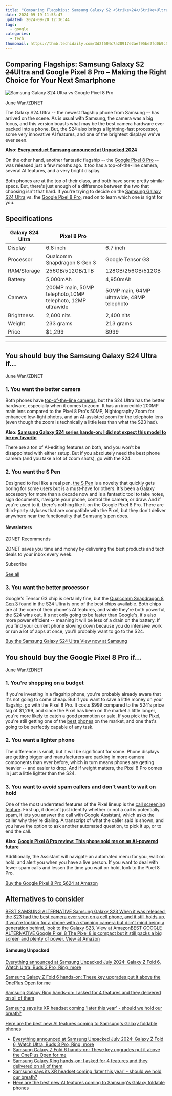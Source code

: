 ```yaml
---
title: "Comparing Flagships: Samsung Galaxy S2 <Strike>24</Strike>Ultra and Google Pixel 8 Pro – Making the Right Choice for Your Next Smartphone"
date: 2024-09-19 11:53:47
updated: 2024-09-20 12:36:44
tags:
  - google
categories:
  - tech
thumbnail: https://thmb.techidaily.com/3d2f504c7a28917e2aef95be2fd0b9c5130c134ee668702387fa9476707bc049.jpg
---
```


## Comparing Flagships: Samsung Galaxy S2 <Strike>24</Strike>Ultra and Google Pixel 8 Pro – Making the Right Choice for Your Next Smartphone

![Samsung Galaxy S24 Ultra vs Google Pixel 8 Pro](https://www.zdnet.com/a/img/resize/95e0ea06d50c6a114c71ed10a74fd0d44214f983/2024/01/17/188327f9-b283-4c5a-a5b1-4a9fda6b3ef2/samsung-galaxy-s24-ultra-vs-google-pixel-8-pro.jpg?auto=webp&width=1280)

June Wan/ZDNET

The Galaxy S24 Ultra -- the newest flagship phone from Samsung -- has arrived on the scene. As is usual with Samsung, the camera was a big focus, and this version boasts what may be the best camera hardware ever packed into a phone. But, the S24 also brings a lightning-fast processor, some very innovative AI features, and one of the brightest displays we've ever seen. 

**Also: [Every product Samsung announced at Unpacked 2024](https://www.zdnet.com/article/every-samsung-product-announced-at-unpacked-2024-galaxy-ai-s24-ultra-more/)**

On the other hand, another fantastic flagship -- the [Google Pixel 8 Pro](https://www.zdnet.com/article/google-pixel-8-pro-review/) \-- was released just a few months ago. It too has a top-of-the-line camera, several AI features, and a very bright display. 

Both phones are at the top of their class, and both have some pretty similar specs. But, there's just enough of a difference between the two that choosing isn't that hard. If you're trying to decide on the [Samsung Galaxy S24 Ultra](https://shop-links.co/link/?url=https%3A%2F%2Fwww.samsung.com%2Fus%2Fsmartphones%2Fthe-next-galaxy%2Freserve%2F&publisher_slug=itechdaily19598&exclusive=1) vs. the [Google Pixel 8 Pro](https://buy.geni.us/Proxy.ashx?TSID=368250&GR%5FURL=https%3A%2F%2Fwww.amazon.com%2FGoogle-Pixel-Pro-Smartphone-Telephoto%2Fdp%2FB0CGTJ12Z9%2Fref%3Dsr%5F1%5F1%5Fsspa%3Fcrid%3D3G0FL5B1A71UI%26keywords%3Dpixel%2B8%2Bpro%26qid%3D1705513567%26sprefix%3Dpixel%2B8%2Bpr%2Caps%2C82%26sr%3D8-1-spons%26sp%5Fcsd%3Dd2lkZ2V0TmFtZT1zcF9hdGY%26th%3D1%26tag%3Dzd-buy-button-20%26ascsubtag%3D%5F%5FCOM%5FCLICK%5FID%5F%5F%7C30452e2c-b6f4-4e85-bb6d-469496cb18c7%7Cdtp&dtb=1), read on to learn which one is right for you. 

##  Specifications 

| **Galaxy S24 Ultra** | **Pixel 8 Pro**                                           |                                           |
| -------------------- | --------------------------------------------------------- | ----------------------------------------- |
| Display              | 6.8 inch                                                  | 6.7 inch                                  |
| Processor            | Qualcomm Snapdragon 8 Gen 3                               | Google Tensor G3                          |
| RAM/Storage          | 256GB/512GB/1TB                                           | 128GB/256GB/512GB                         |
| Battery              | 5,000mAh                                                  | 4,950mAh                                  |
| Camera               | 200MP main, 50MP telephoto,10MP telephoto, 12MP ultrawide | 50MP main, 64MP ultrawide, 48MP telephoto |
| Brightness           | 2,600 nits                                                | 2,400 nits                                |
| Weight               | 233 grams                                                 | 213 grams                                 |
| Price                | $1,299                                                    | $999                                      |

---

##  You should buy the Samsung Galaxy S24 Ultra if...  

June Wan/ZDNET

###  1\. You want the better camera 

Both phones have [top-of-the-line cameras](https://www.zdnet.com/article/best-camera-phone/), but the S24 Ultra has the better hardware, especially when it comes to zoom. It has an incredible 200MP main lens compared to the Pixel 8 Pro's 50MP, Nightography Zoom for enhanced low-light photos, and an AI-assisted zoom for the telephoto lens (even though the zoom is technically a little less than what the S23 had). 

**Also: [Samsung Galaxy S24 series hands-on: I did not expect this model to be my favorite](https://www.zdnet.com/article/samsung-galaxy-s24-series-hands-on-i-did-not-expect-this-model-to-be-my-favorite/)**

There are a ton of AI-editing features on both, and you won't be disappointed with either setup. But if you absolutely need the best phone camera (and you take a lot of zoom shots), go with the S24\. 

###  2\. You want the S Pen 

Designed to feel like a real pen, [the S Pen](https://www.zdnet.com/article/how-to-use-your-galaxy-s-pen-like-a-magic-wand-and-2-other-tricks-you-need-to-know/) is a novelty that quickly gets boring for some users but is a must-have for others. It's been a Galaxy accessory for more than a decade now and is a fantastic tool to take notes, sign documents, navigate your phone, control the camera, or draw. And if you're used to it, there's nothing like it on the Google Pixel 8 Pro. There are third-party styluses that are compatible with the Pixel, but they don't deliver anywhere near the functionality that Samsung's pen does. 

#### Newsletters

ZDNET Recommends

ZDNET saves you time and money by delivering the best products and tech deals to your inbox every week.

 Subscribe

[See all](https://www.zdnet.com/newsletters/)

###  3\. You want the better processor 

Google's Tensor G3 chip is certainly fine, but the [Qualcomm Snapdragon 8 Gen 3](https://www.zdnet.com/article/qualcomms-new-snapdragon-8-gen-3-mobile-chip-brings-generative-ai-to-smartphones/#:~:text=Qualcomm%20has%20announced%20the%20Snapdragon,with%20generative%20AI%20in%20mind.%22) found in the S24 Ultra is one of the best chips available. Both chips are at the core of their phone's AI features, and while they're both powerful, the S24 wins out. It's not only going to be faster than Google's, it's also more power efficient -- meaning it will be less of a drain on the battery. If you find your current phone slowing down because you do intensive work or run a lot of apps at once, you'll probably want to go to the S24\. 

[Buy the Samsung Galaxy S24 Ultra View now at Samsung](https://shop-links.co/link/?exclusive=1&publisher_slug=itechdaily19598&url=https%3A%2F%2Fclick.linksynergy.com%2Fdeeplink%3Fid%3DIokOf8qagZo%26mid%3D47773%26u1%3Dzd-%255F%255FCOM%255FCLICK%255FID%255F%255F-dtp%26murl%3Dhttps%253A%252F%252Fwww.samsung.com%252Fus%252Fsmartphones%252Fthe-next-galaxy%252Freserve%252F)

##  You should buy the Google Pixel 8 Pro if... 

June Wan/ZDNET

###  1\. You're shopping on a budget

If you're investing in a flagship phone, you're probably already aware that it's not going to come cheap. But if you want to save a little money on your flagship, go with the Pixel 8 Pro. It costs $999 compared to the S24's price tag of $1,299, and since the Pixel has been on the market a little longer, you're more likely to catch a good promotion or sale. If you pick the Pixel, you're still getting one of the [best phones](https://www.zdnet.com/article/best-phone/) on the market, and one that's going to be perfectly capable of any task. 

###  2\. You want a lighter phone 

The difference is small, but it will be significant for some. Phone displays are getting bigger and manufacturers are packing in more camera components than ever before, which in turn means phones are getting heavier -- and easier to drop. And if weight matters, the Pixel 8 Pro comes in just a little lighter than the S24\. 

###  3\. You want to avoid spam callers and don't want to wait on hold 

One of the most underrated features of the Pixel lineup is the [call screening feature](https://www.zdnet.com/article/how-to-configure-your-pixel-phone-to-automatically-decline-robocalls/). First up, it doesn't just identify whether or not a call is potentially spam, it lets you answer the call with Google Assistant, which asks the caller why they're dialing. A transcript of what the caller said is shown, and you have the option to ask another automated question, to pick it up, or to end the call. 

**Also: [Google Pixel 8 Pro review: This phone sold me on an AI-powered future](https://www.zdnet.com/article/google-pixel-8-pro-review/)**

Additionally, the Assistant will navigate an automated menu for you, wait on hold, and alert you when you have a live person. If you want to deal with fewer spam calls and lessen the time you wait on hold, look to the Pixel 8 Pro. 

[Buy the Google Pixel 8 Pro $624 at Amazon](https://buy.geni.us/Proxy.ashx?TSID=368250&GR%5FURL=https%3A%2F%2Fwww.amazon.com%2Fdp%2FB0CGTJ12Z9%2Fref%3Dasc%5Fdf%5FB0CGTJ12Z91726311600000%3Fcreative%3D395261%26creativeASIN%3DB0CGTJ12Z9%26linkCode%3Dasn%26tag%3Dzd-buy-button-20%26ascsubtag%3D%5F%5FCOM%5FCLICK%5FID%5F%5F%7C30452e2c-b6f4-4e85-bb6d-469496cb18c7%7Cdtp&dtb=1)

## Alternatives to consider

[BEST SAMSUNG ALTERNATIVE Samsung Galaxy S23 When it was released, the S23 had the best camera ever seen on a cell phone, and it still holds up. If you're looking for a phone with a stunning camera but don't mind being a generation behind, look to the Galaxy S23. View at Amazon](https://buy.geni.us/Proxy.ashx?TSID=368250&GR%5FURL=https%3A%2F%2Fwww.amazon.com%2Fdp%2FB0BLP2PY6N%2F%3Ftag%3Dzd-buy-button-20%26ascsubtag%3D%5F%5FCOM%5FCLICK%5FID%5F%5F%7C30452e2c-b6f4-4e85-bb6d-469496cb18c7%7Cdtp&dtb=1)[BEST GOOGLE ALTERNATIVE Google Pixel 8 The Pixel 8 is compact but it still packs a big screen and plenty of power. View at Amazon](https://buy.geni.us/Proxy.ashx?TSID=368250&GR%5FURL=https%3A%2F%2Fwww.amazon.com%2Fdp%2FB0CGTD5KVT%3Ftag%3Dzd-buy-button-20%26ascsubtag%3D%5F%5FCOM%5FCLICK%5FID%5F%5F%7C30452e2c-b6f4-4e85-bb6d-469496cb18c7%7Cdtp&dtb=1)

#### Samsung Unpacked

[Everything announced at Samsung Unpacked July 2024: Galaxy Z Fold 6, Watch Ultra, Buds 3 Pro, Ring, more](https://www.zdnet.com/article/what-you-missed-at-samsung-unpacked-july-2024-galaxy-z-fold-6-watch-ultra-ring-ai-more/ "Everything announced at Samsung Unpacked July 2024: Galaxy Z Fold 6, Watch Ultra, Buds 3 Pro, Ring, more")

[Samsung Galaxy Z Fold 6 hands-on: These key upgrades put it above the OnePlus Open for me](https://www.zdnet.com/article/i-went-hands-on-with-samsungs-galaxy-z-fold-6-and-it-made-my-oneplus-open-feel-outdated/ "Samsung Galaxy Z Fold 6 hands-on: These key upgrades put it above the OnePlus Open for me")

[Samsung Galaxy Ring hands-on: I asked for 4 features and they delivered on all of them](https://www.zdnet.com/article/samsung-galaxy-ring-hands-on-why-id-ditch-my-oura-for-this-competing-wearable/ "Samsung Galaxy Ring hands-on: I asked for 4 features and they delivered on all of them")

[Samsung says its XR headset coming 'later this year' - should we hold our breath?](https://www.zdnet.com/article/samsungs-upcoming-xr-headset-was-the-biggest-product-teaser-at-unpacked-july-2024/ "Samsung says its XR headset coming 'later this year' - should we hold our breath?")

[Here are the best new AI features coming to Samsung's Galaxy foldable phones](https://www.zdnet.com/article/every-new-ai-feature-coming-to-samsungs-galaxy-z-fold-6-and-z-flip-6-and-how-they-work/ "Here are the best new AI features coming to Samsung's Galaxy foldable phones")

* [Everything announced at Samsung Unpacked July 2024: Galaxy Z Fold 6, Watch Ultra, Buds 3 Pro, Ring, more](https://www.zdnet.com/article/what-you-missed-at-samsung-unpacked-july-2024-galaxy-z-fold-6-watch-ultra-ring-ai-more/ "Everything announced at Samsung Unpacked July 2024: Galaxy Z Fold 6, Watch Ultra, Buds 3 Pro, Ring, more")
* [Samsung Galaxy Z Fold 6 hands-on: These key upgrades put it above the OnePlus Open for me](https://www.zdnet.com/article/i-went-hands-on-with-samsungs-galaxy-z-fold-6-and-it-made-my-oneplus-open-feel-outdated/ "Samsung Galaxy Z Fold 6 hands-on: These key upgrades put it above the OnePlus Open for me")
* [Samsung Galaxy Ring hands-on: I asked for 4 features and they delivered on all of them](https://www.zdnet.com/article/samsung-galaxy-ring-hands-on-why-id-ditch-my-oura-for-this-competing-wearable/ "Samsung Galaxy Ring hands-on: I asked for 4 features and they delivered on all of them")
* [Samsung says its XR headset coming 'later this year' - should we hold our breath?](https://www.zdnet.com/article/samsungs-upcoming-xr-headset-was-the-biggest-product-teaser-at-unpacked-july-2024/ "Samsung says its XR headset coming 'later this year' - should we hold our breath?")
* [Here are the best new AI features coming to Samsung's Galaxy foldable phones](https://www.zdnet.com/article/every-new-ai-feature-coming-to-samsungs-galaxy-z-fold-6-and-z-flip-6-and-how-they-work/ "Here are the best new AI features coming to Samsung's Galaxy foldable phones")

###

<ins class="adsbygoogle"
     style="display:block"
     data-ad-format="autorelaxed"
     data-ad-client="ca-pub-7571918770474297"
     data-ad-slot="1223367746"></ins>



<ins class="adsbygoogle"
     style="display:block"
     data-ad-client="ca-pub-7571918770474297"
     data-ad-slot="8358498916"
     data-ad-format="auto"
     data-full-width-responsive="true"></ins>
